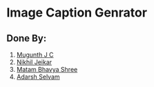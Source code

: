 # Image Caption Genrator

## Done By:
<ol>
  <li><a href="https://github.com/tabspacecoder">Mugunth J C</a></li>
  <li><a href="https://github.com/NikhilJeikar">Nikhil Jeikar</a></li>
  <li><a href="https://github.com/BhavyaSreeMatam">Matam Bhavya Shree</a></li>
  <li><a href="https://github.com/Adarsh-Selvam">Adarsh Selvam</a></li>
  
</ol>


